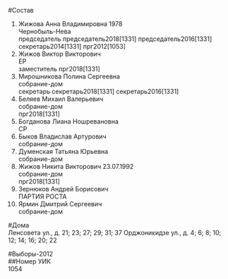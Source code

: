 #Состав  
1. Жижова Анна Владимировна 1978  
    Чернобыль-Нева  
    председатель председатель2018[1331] председатель2016[1331] секретарь2014[1331] прг2012[1053]  
2. Жижов Виктор Викторович  
    ЕР  
    заместитель прг2018[1331]  
3. Мирошникова Полина Сергеевна  
    собрание-дом  
    секретарь секретарь2018[1331] секретарь2016[1331]  
4. Беляев Михаил Валерьевич  
    собрание-дом  
    прг2018[1331]  
5. Богданова Лиана Ношревановна  
    СР  
6. Быков Владислав Артурович  
    собрание-дом  
7. Думенская Татьяна Юрьевна  
    собрание-дом  
8. Жижов Никита Викторович 23.07.1992  
    собрание-дом  
    прг2018[1331]  
9. Зернюков Андрей Борисович  
    ПАРТИЯ РОСТА  
10. Ярмин Дмитрий Сергеевич  
    собрание-дом  
  
#Дома  
Ленсовета ул., д. 21; 23; 27; 29; 31; 37 Орджоникидзе ул., д. 4; 6; 8; 10; 12; 14; 16; 20; 22  
  
#Выборы-2012  
##Номер УИК  
1054  
